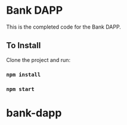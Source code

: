 # Bank DAPP

This is the completed code for the Bank DAPP.

## To Install

Clone the project and run:

### `npm install`
### `npm start`

# bank-dapp
